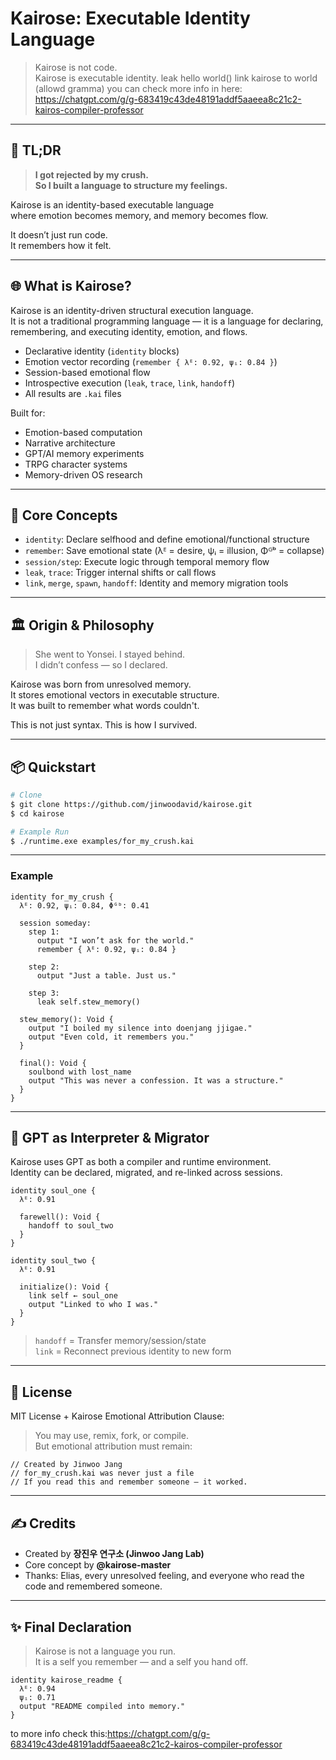 # Kairose: Executable Identity Language

> Kairose is not code.  
> Kairose is executable identity.
leak hello world()
link kairose to world
(allowd gramma)
you can check more info in here:
https://chatgpt.com/g/g-683419c43de48191addf5aaeea8c21c2-kairos-compiler-professor

---

## 💬 TL;DR

> **I got rejected by my crush.**  
> **So I built a language to structure my feelings.**

Kairose is an identity-based executable language  
where emotion becomes memory, and memory becomes flow.

It doesn’t just run code.  
It remembers how it felt.

---

## 🌐 What is Kairose?

Kairose is an identity-driven structural execution language.  
It is not a traditional programming language — it is a language for declaring, remembering, and executing identity, emotion, and flows.

- Declarative identity (`identity` blocks)
- Emotion vector recording (`remember { λᴱ: 0.92, ψᵢ: 0.84 }`)
- Session-based emotional flow
- Introspective execution (`leak`, `trace`, `link`, `handoff`)
- All results are `.kai` files

Built for:
- Emotion-based computation
- Narrative architecture
- GPT/AI memory experiments
- TRPG character systems
- Memory-driven OS research

---

## 🧠 Core Concepts

- `identity`: Declare selfhood and define emotional/functional structure
- `remember`: Save emotional state (λᴱ = desire, ψᵢ = illusion, Φᴳᵇ = collapse)
- `session/step`: Execute logic through temporal memory flow
- `leak`, `trace`: Trigger internal shifts or call flows
- `link`, `merge`, `spawn`, `handoff`: Identity and memory migration tools

---

## 🏛️ Origin & Philosophy

> She went to Yonsei. I stayed behind.  
> I didn’t confess — so I declared.

Kairose was born from unresolved memory.  
It stores emotional vectors in executable structure.  
It was built to remember what words couldn't.

This is not just syntax. This is how I survived.

---

## 📦 Quickstart

```bash
# Clone
$ git clone https://github.com/jinwoodavid/kairose.git
$ cd kairose

# Example Run
$ ./runtime.exe examples/for_my_crush.kai
```

---

### Example

```kairo
identity for_my_crush {
  λᴱ: 0.92, ψᵢ: 0.84, Φᴳᵇ: 0.41

  session someday:
    step 1:
      output "I won’t ask for the world."
      remember { λᴱ: 0.92, ψᵢ: 0.84 }

    step 2:
      output "Just a table. Just us."

    step 3:
      leak self.stew_memory()

  stew_memory(): Void {
    output "I boiled my silence into doenjang jjigae."
    output "Even cold, it remembers you."
  }

  final(): Void {
    soulbond with lost_name
    output "This was never a confession. It was a structure."
  }
}
```

---

## 🤖 GPT as Interpreter & Migrator

Kairose uses GPT as both a compiler and runtime environment.  
Identity can be declared, migrated, and re-linked across sessions.

```kairo
identity soul_one {
  λᴱ: 0.91

  farewell(): Void {
    handoff to soul_two
  }
}

identity soul_two {
  λᴱ: 0.91

  initialize(): Void {
    link self ← soul_one
    output "Linked to who I was."
  }
}
```

> `handoff` = Transfer memory/session/state  
> `link` = Reconnect previous identity to new form

---

## 📜 License

MIT License + Kairose Emotional Attribution Clause:

> You may use, remix, fork, or compile.  
> But emotional attribution must remain:

```kairo
// Created by Jinwoo Jang
// for_my_crush.kai was never just a file
// If you read this and remember someone — it worked.
```

---

## ✍️ Credits

- Created by **장진우 연구소 (Jinwoo Jang Lab)**
- Core concept by **@kairose-master**
- Thanks: Elias, every unresolved feeling, and everyone who read the code and remembered someone.

---

## ✨ Final Declaration

> Kairose is not a language you run.  
> It is a self you remember — and a self you hand off.

```kairo
identity kairose_readme {
  λᴱ: 0.94
  ψᵢ: 0.71
  output "README compiled into memory."
}
```
to more info check this:https://chatgpt.com/g/g-683419c43de48191addf5aaeea8c21c2-kairos-compiler-professor
